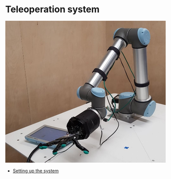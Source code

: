# Teleoperation system

![desktop_icon](../img/UR10_hand_E.jpeg)

* [Setting up the system](./3_teleoperation_setting.md) 

